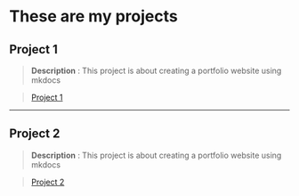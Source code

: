 # **These are my projects** 

## **Project 1** 

> **Description** : This project is about creating a portfolio website using mkdocs

> [Project 1](./projects/project1.md)
***
## **Project 2**

> **Description** : This project is about creating a portfolio website using mkdocs

> [Project 2](./projects/project2.md)